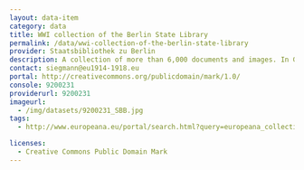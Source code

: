 ```yaml
---
layout: data-item
category: data
title: WWI collection of the Berlin State Library
permalink: /data/wwi-collection-of-the-berlin-state-library
provider: Staatsbibliothek zu Berlin
description: A collection of more than 6,000 documents and images. In German. 
contact: siegmann@eu1914-1918.eu
portal: http://creativecommons.org/publicdomain/mark/1.0/
console: 9200231
providerurl: 9200231
imageurl:
  - /img/datasets/9200231_SBB.jpg
tags:
  - http://www.europeana.eu/portal/search.html?query=europeana_collectionName%3A9200231*&rows=12

licenses:
  - Creative Commons Public Domain Mark
---
```

